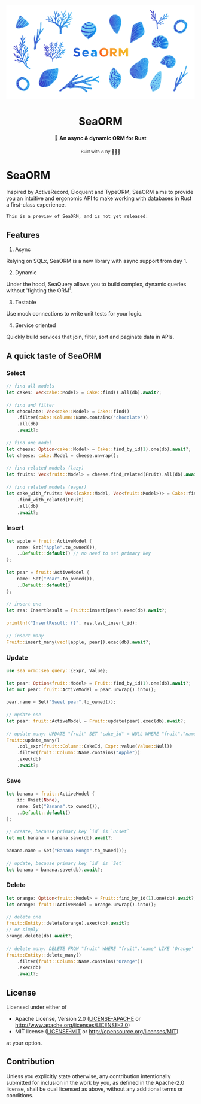 <div align="center">

  <img src="docs/SeaORM banner.png"/>

  <h1>SeaORM</h1>

  <p>
    <strong>🐚 An async & dynamic ORM for Rust</strong>
  </p>

  <sub>Built with 🔥 by 🌊🦀🐚</sub>

</div>

# SeaORM

Inspired by ActiveRecord, Eloquent and TypeORM, SeaORM aims to provide you an intuitive and ergonomic
API to make working with databases in Rust a first-class experience.

```rust
This is a preview of SeaORM, and is not yet released.
```

## Features

1. Async

Relying on SQLx, SeaORM is a new library with async support from day 1.

2. Dynamic

Under the hood, SeaQuery allows you to build complex, dynamic queries without 'fighting the ORM'.

3. Testable

Use mock connections to write unit tests for your logic.

4. Service oriented

Quickly build services that join, filter, sort and paginate data in APIs.

## A quick taste of SeaORM

### Select
```rust
// find all models
let cakes: Vec<cake::Model> = Cake::find().all(db).await?;

// find and filter
let chocolate: Vec<cake::Model> = Cake::find()
    .filter(cake::Column::Name.contains("chocolate"))
    .all(db)
    .await?;

// find one model
let cheese: Option<cake::Model> = Cake::find_by_id(1).one(db).await?;
let cheese: cake::Model = cheese.unwrap();

// find related models (lazy)
let fruits: Vec<fruit::Model> = cheese.find_related(Fruit).all(db).await?;

// find related models (eager)
let cake_with_fruits: Vec<(cake::Model, Vec<fruit::Model>)> = Cake::find()
    .find_with_related(Fruit)
    .all(db)
    .await?;

```
### Insert
```rust
let apple = fruit::ActiveModel {
    name: Set("Apple".to_owned()),
    ..Default::default() // no need to set primary key
};

let pear = fruit::ActiveModel {
    name: Set("Pear".to_owned()),
    ..Default::default()
};

// insert one
let res: InsertResult = Fruit::insert(pear).exec(db).await?;

println!("InsertResult: {}", res.last_insert_id);

// insert many
Fruit::insert_many(vec![apple, pear]).exec(db).await?;
```
### Update
```rust
use sea_orm::sea_query::{Expr, Value};

let pear: Option<fruit::Model> = Fruit::find_by_id(1).one(db).await?;
let mut pear: fruit::ActiveModel = pear.unwrap().into();

pear.name = Set("Sweet pear".to_owned());

// update one
let pear: fruit::ActiveModel = Fruit::update(pear).exec(db).await?;

// update many: UPDATE "fruit" SET "cake_id" = NULL WHERE "fruit"."name" LIKE '%Apple%'
Fruit::update_many()
    .col_expr(fruit::Column::CakeId, Expr::value(Value::Null))
    .filter(fruit::Column::Name.contains("Apple"))
    .exec(db)
    .await?;

```
### Save
```rust
let banana = fruit::ActiveModel {
    id: Unset(None),
    name: Set("Banana".to_owned()),
    ..Default::default()
};

// create, because primary key `id` is `Unset`
let mut banana = banana.save(db).await?;

banana.name = Set("Banana Mongo".to_owned());

// update, because primary key `id` is `Set`
let banana = banana.save(db).await?;

```
### Delete
```rust
let orange: Option<fruit::Model> = Fruit::find_by_id(1).one(db).await?;
let orange: fruit::ActiveModel = orange.unwrap().into();

// delete one
fruit::Entity::delete(orange).exec(db).await?;
// or simply
orange.delete(db).await?;

// delete many: DELETE FROM "fruit" WHERE "fruit"."name" LIKE 'Orange'
fruit::Entity::delete_many()
    .filter(fruit::Column::Name.contains("Orange"))
    .exec(db)
    .await?;

```
## License

Licensed under either of

-   Apache License, Version 2.0
    ([LICENSE-APACHE](LICENSE-APACHE) or http://www.apache.org/licenses/LICENSE-2.0)
-   MIT license
    ([LICENSE-MIT](LICENSE-MIT) or http://opensource.org/licenses/MIT)

at your option.

## Contribution

Unless you explicitly state otherwise, any contribution intentionally submitted
for inclusion in the work by you, as defined in the Apache-2.0 license, shall be
dual licensed as above, without any additional terms or conditions.

